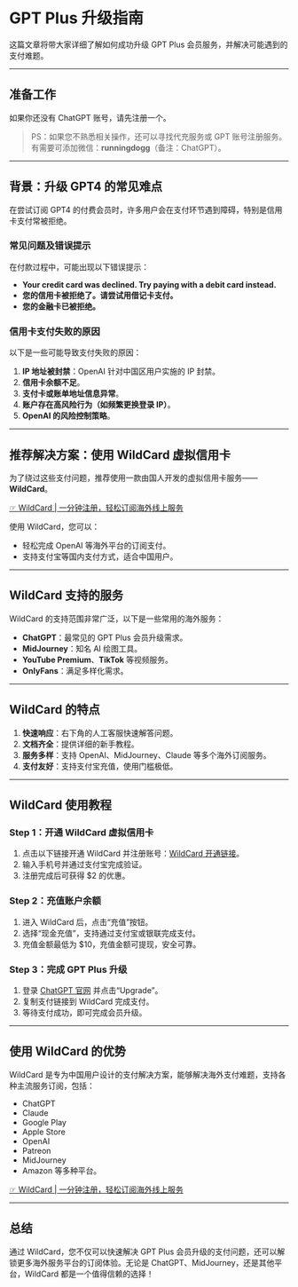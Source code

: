 # GPT Plus 升级指南

这篇文章将带大家详细了解如何成功升级 GPT Plus 会员服务，并解决可能遇到的支付难题。

---

## 准备工作

如果你还没有 ChatGPT 账号，请先注册一个。

> PS：如果您不熟悉相关操作，还可以寻找代充服务或 GPT 账号注册服务。有需要可添加微信：**runningdogg**（备注：ChatGPT）。

---

## 背景：升级 GPT4 的常见难点

在尝试订阅 GPT4 的付费会员时，许多用户会在支付环节遇到障碍，特别是信用卡支付常被拒绝。

### 常见问题及错误提示

在付款过程中，可能出现以下错误提示：

- **Your credit card was declined. Try paying with a debit card instead.**
- **您的信用卡被拒绝了。请尝试用借记卡支付。**
- **您的金融卡已被拒绝。**

### 信用卡支付失败的原因

以下是一些可能导致支付失败的原因：

1. **IP 地址被封禁**：OpenAI 针对中国区用户实施的 IP 封禁。
2. **信用卡余额不足**。
3. **支付卡或账单地址信息异常**。
4. **账户存在高风险行为（如频繁更换登录 IP）**。
5. **OpenAI 的风险控制策略**。

---

## 推荐解决方案：使用 WildCard 虚拟信用卡

为了绕过这些支付问题，推荐使用一款由国人开发的虚拟信用卡服务——**WildCard**。

[☞ WildCard | 一分钟注册，轻松订阅海外线上服务](https://bit.ly/bewildcard)

使用 WildCard，您可以：

- 轻松完成 OpenAI 等海外平台的订阅支付。
- 支持支付宝等国内支付方式，适合中国用户。

---

## WildCard 支持的服务

WildCard 的支持范围非常广泛，以下是一些常用的海外服务：

- **ChatGPT**：最常见的 GPT Plus 会员升级需求。
- **MidJourney**：知名 AI 绘图工具。
- **YouTube Premium**、**TikTok** 等视频服务。
- **OnlyFans**：满足多样化需求。

---

## WildCard 的特点

1. **快速响应**：右下角的人工客服快速解答问题。
2. **文档齐全**：提供详细的新手教程。
3. **服务多样**：支持 OpenAI、MidJourney、Claude 等多个海外订阅服务。
4. **支付友好**：支持支付宝充值，使用门槛极低。

---

## WildCard 使用教程

### Step 1：开通 WildCard 虚拟信用卡

1. 点击以下链接开通 WildCard 并注册账号：[WildCard 开通链接](https://bit.ly/bewildcard)。
2. 输入手机号并通过支付宝完成验证。
3. 注册完成后可获得 $2 的优惠。

### Step 2：充值账户余额

1. 进入 WildCard 后，点击“充值”按钮。
2. 选择“现金充值”，支持通过支付宝或银联完成支付。
3. 充值金额最低为 $10，充值金额可提现，安全可靠。

### Step 3：完成 GPT Plus 升级

1. 登录 [ChatGPT 官网](https://chat.openai.com/) 并点击“Upgrade”。
2. 复制支付链接到 WildCard 完成支付。
3. 等待支付成功，即可完成会员升级。

---

## 使用 WildCard 的优势

WildCard 是专为中国用户设计的支付解决方案，能够解决海外支付难题，支持各种主流服务订阅，包括：

- ChatGPT
- Claude
- Google Play
- Apple Store
- OpenAI
- Patreon
- MidJourney
- Amazon 等多种平台。

[☞ WildCard | 一分钟注册，轻松订阅海外线上服务](https://bit.ly/bewildcard)

---

## 总结

通过 WildCard，您不仅可以快速解决 GPT Plus 会员升级的支付问题，还可以解锁更多海外服务平台的订阅体验。无论是 ChatGPT、MidJourney，还是其他平台，WildCard 都是一个值得信赖的选择！
